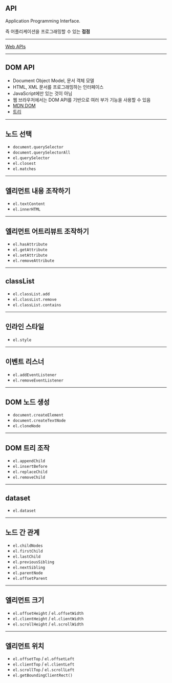 ## API

Application Programming Interface.

즉 어플리케이션을 프로그래밍할 수 있는 **접점**

---

[Web APIs](https://developer.mozilla.org/en-US/docs/Web/API)

---

## DOM API

- Document Object Model, 문서 객체 모델
- HTML, XML 문서를 프로그래밍하는 인터페이스
- JavaScript에만 있는 것이 아님
- 웹 브라우저에서는 DOM API를 기반으로 여러 부가 기능을 사용할 수 있음
- [MDN DOM](https://developer.mozilla.org/ko/docs/DOM)
- [트리](https://javascript-fds.netlify.com/pages/282-data-structures#트리-tree)

---

## 노드 선택

- `document.querySelector`
- `document.querySelectorAll`
- `el.querySelector`
- `el.closest`
- `el.matches`

<!-- NodeList -->

---

## 엘리먼트 내용 조작하기

- `el.textContent`
- `el.innerHTML`

<!-- innerHTML과 XSS -->

---

## 엘리먼트 어트리뷰트 조작하기

- `el.hasAttribute`
- `el.getAttribute`
- `el.setAttribute`
- `el.removeAttribute`

---

## classList

- `el.classList.add`
- `el.classList.remove`
- `el.classList.contains`

---

## 인라인 스타일

- `el.style`

---

## 이벤트 리스너

- `el.addEventListener`
- `el.removeEventListener`

---

## DOM 노드 생성

- `document.createElement`
- `document.createTextNode`
- `el.cloneNode`

---

## DOM 트리 조작

- `el.appendChild`
- `el.insertBefore`
- `el.replaceChild`
- `el.removeChild`

<!-- appendChild, insertBefore를 통한 위치의 이동 -->

---

## dataset

- `el.dataset`

---

## 노드 간 관계

- `el.childNodes`
- `el.firstChild`
- `el.lastChild`
- `el.previousSibling`
- `el.nextSibling`
- `el.parentNode`
- `el.offsetParent`

---

## 엘리먼트 크기

- `el.offsetHeight` / `el.offsetWidth`
- `el.clientHeight` / `el.clientWidth`
- `el.scrollHeight` / `el.scrollWidth`

---

## 엘리먼트 위치

- `el.offsetTop` / `el.offsetLeft`
- `el.clientTop` / `el.clientLeft`
- `el.scrollTop` / `el.scrollLeft`
- `el.getBoundingClientRect()`
